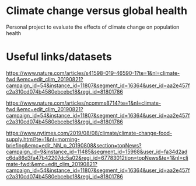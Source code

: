 # Climate change versus global health 
Personal project to evaluate the effects of climate change on population health 

# Useful links/datasets 
https://www.nature.com/articles/s41598-019-46590-1?te=1&nl=climate-fwd:&emc=edit_clim_20190821?campaign_id=54&instance_id=11807&segment_id=16364&user_id=aa2e457fc2a310cd074b4580ebcebc18&regi_id=81801786

https://www.nature.com/articles/ncomms8714?te=1&nl=climate-fwd:&emc=edit_clim_20190821?campaign_id=54&instance_id=11807&segment_id=16364&user_id=aa2e457fc2a310cd074b4580ebcebc18&regi_id=81801786

https://www.nytimes.com/2019/08/08/climate/climate-change-food-supply.html?te=1&nl=morning-briefing&emc=edit_NN_p_20190808&section=topNews?campaign_id=9&instance_id=11485&segment_id=15968&user_id=fa34d2adc6da86d3fa47b42207dc5a02&regi_id=67783012tion=topNews&te=1&nl=climate-fwd:&emc=edit_clim_20190821?campaign_id=54&instance_id=11807&segment_id=16364&user_id=aa2e457fc2a310cd074b4580ebcebc18&regi_id=81801786

